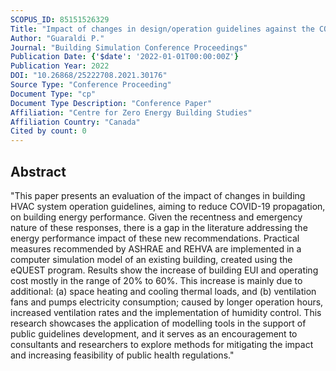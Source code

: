 ```yaml
---
SCOPUS_ID: 85151526329
Title: "Impact of changes in design/operation guidelines against the COVID-19 on the energy performance of an institutional building: A case study"
Author: "Guaraldi P."
Journal: "Building Simulation Conference Proceedings"
Publication Date: {'$date': '2022-01-01T00:00:00Z'}
Publication Year: 2022
DOI: "10.26868/25222708.2021.30176"
Source Type: "Conference Proceeding"
Document Type: "cp"
Document Type Description: "Conference Paper"
Affiliation: "Centre for Zero Energy Building Studies"
Affiliation Country: "Canada"
Cited by count: 0
---
```


## Abstract
"This paper presents an evaluation of the impact of changes in building HVAC system operation guidelines, aiming to reduce COVID-19 propagation, on building energy performance. Given the recentness and emergency nature of these responses, there is a gap in the literature addressing the energy performance impact of these new recommendations. Practical measures recommended by ASHRAE and REHVA are implemented in a computer simulation model of an existing building, created using the eQUEST program. Results show the increase of building EUI and operating cost mostly in the range of 20% to 60%. This increase is mainly due to additional: (a) space heating and cooling thermal loads, and (b) ventilation fans and pumps electricity consumption; caused by longer operation hours, increased ventilation rates and the implementation of humidity control. This research showcases the application of modelling tools in the support of public guidelines development, and it serves as an encouragement to consultants and researchers to explore methods for mitigating the impact and increasing feasibility of public health regulations."
